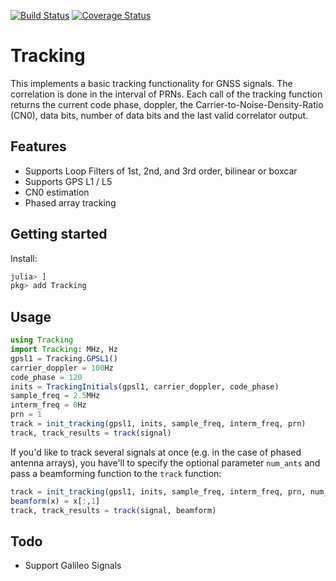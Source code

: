 [![Build Status](https://travis-ci.org/JuliaGNSS/Tracking.jl.svg?branch=master)](https://travis-ci.org/JuliaGNSS/Tracking.jl)
[![Coverage Status](https://coveralls.io/repos/github/JuliaGNSS/Tracking.jl/badge.svg?branch=master)](https://coveralls.io/github/JuliaGNSS/Tracking.jl?branch=master)

# Tracking
This implements a basic tracking functionality for GNSS signals. The correlation is done in the interval of PRNs. Each call of the tracking function returns the current code phase, doppler, the Carrier-to-Noise-Density-Ratio (CN0), data bits, number of data bits and the last valid correlator output.

## Features

* Supports Loop Filters of 1st, 2nd, and 3rd order, bilinear or boxcar
* Supports GPS L1 / L5
* CN0 estimation
* Phased array tracking

## Getting started

Install:
```julia
julia> ]
pkg> add Tracking
```

## Usage

```julia
using Tracking
import Tracking: MHz, Hz
gpsl1 = Tracking.GPSL1()
carrier_doppler = 100Hz
code_phase = 120
inits = TrackingInitials(gpsl1, carrier_doppler, code_phase)
sample_freq = 2.5MHz
interm_freq = 0Hz
prn = 1
track = init_tracking(gpsl1, inits, sample_freq, interm_freq, prn)
track, track_results = track(signal)
```

If you'd like to track several signals at once (e.g. in the case of phased antenna arrays), you have'll to specify the optional parameter `num_ants` and pass a beamforming function to the `track` function:

```julia
track = init_tracking(gpsl1, inits, sample_freq, interm_freq, prn, num_ants = NumAnts(4)) # 4 antenna channels
beamform(x) = x[:,1]
track, track_results = track(signal, beamform)
```

## Todo

* Support Galileo Signals
